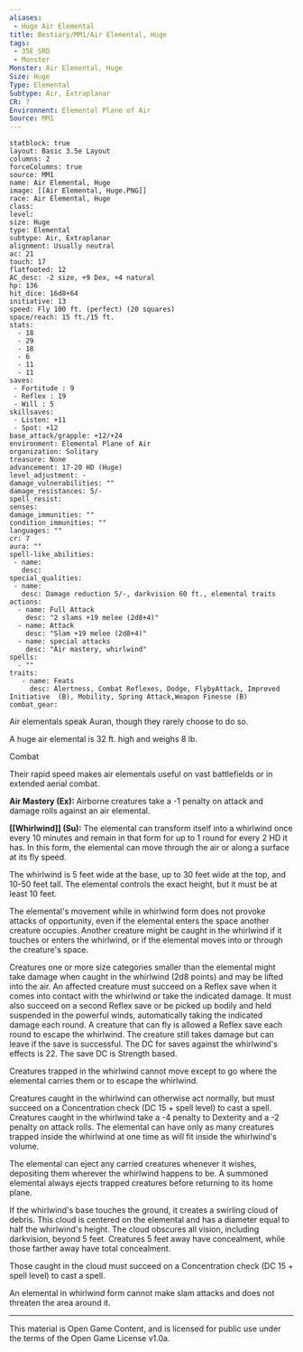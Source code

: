 ```yaml
---
aliases:
 - Huge Air Elemental
title: Bestiary/MM1/Air Elemental, Huge
tags: 
 - 35E_SRD
 - Monster
Monster: Air Elemental, Huge
Size: Huge
Type: Elemental
Subtype: Air, Extraplanar
CR: 7
Environnent: Elemental Plane of Air
Source: MM1
---
```


```statblock
statblock: true
layout: Basic 3.5e Layout
columns: 2
forceColumns: true
source: MM1 
name: Air Elemental, Huge
image: [[Air Elemental, Huge.PNG]]
race: Air Elemental, Huge
class: 
level: 
size: Huge
type: Elemental
subtype: Air, Extraplanar
alignment: Usually neutral
ac: 21
touch: 17
flatfooted: 12
AC_desc: -2 size, +9 Dex, +4 natural
hp: 136
hit_dice: 16d8+64
initiative: 13
speed: Fly 100 ft. (perfect) (20 squares)
space/reach: 15 ft./15 ft.
stats:
  - 18
  - 29
  - 18
  - 6
  - 11
  - 11
saves:
 - Fortitude : 9
 - Reflex : 19
 - Will : 5
skillsaves:
 - Listen: +11
 - Spot: +12
base_attack/grapple: +12/+24
environment: Elemental Plane of Air
organization: Solitary
treasure: None
advancement: 17-20 HD (Huge)
level_adjustment: -
damage_vulnerabilities: ""
damage_resistances: 5/-
spell_resist: 
senses: 
damage_immunities: ""
condition_immunities: ""
languages: ""
cr: 7
aura: ""
spell-like_abilities:
 - name: 
   desc: 
special_qualities:
 - name:
   desc: Damage reduction 5/-, darkvision 60 ft., elemental traits
actions:
  - name: Full Attack
    desc: "2 slams +19 melee (2d8+4)"
  - name: Attack
    desc: "Slam +19 melee (2d8+4)"
  - name: special attacks
    desc: "Air mastery, whirlwind"
spells:
  - ""
traits:
   - name: Feats
     desc: Alertness, Combat Reflexes, Dodge, FlybyAttack, Improved Initiative  (B), Mobility, Spring Attack,Weapon Finesse (B)
combat_gear:  
```


Air elementals speak Auran, though they rarely choose to do so.

A huge air elemental is 32 ft. high and weighs 8 lb.

Combat

Their rapid speed makes air elementals useful on vast battlefields or in extended aerial combat.


**Air Mastery (Ex):** Airborne creatures take a -1 penalty on attack and damage rolls against an air elemental.


**[[Whirlwind]] (Su):** The elemental can transform itself into a whirlwind once every 10 minutes and remain in that form for up to 1 round for every 2 HD it has. In this form, the elemental can move through the air or along a surface at its fly speed.

The whirlwind is 5 feet wide at the base, up to 30 feet wide at the top, and 10-50 feet tall. The elemental controls the exact height, but it must be at least 10 feet.

The elemental's movement while in whirlwind form does not provoke attacks of opportunity, even if the elemental enters the space another creature occupies. Another creature might be caught in the whirlwind if it touches or enters the whirlwind, or if the elemental moves into or through the creature's space.

Creatures one or more size categories smaller than the elemental might take damage when caught in the whirlwind (2d8 points) and may be lifted into the air. An affected creature must succeed on a Reflex save when it comes into contact with the whirlwind or take the indicated damage. It must also succeed on a second Reflex save or be picked up bodily and held suspended in the powerful winds, automatically taking the indicated damage each round. A creature that can fly is allowed a Reflex save each round to escape the whirlwind. The creature still takes damage but can leave if the save is successful. The DC for saves against the whirlwind's effects is 22. The save DC is Strength based.

Creatures trapped in the whirlwind cannot move except to go where the elemental carries them or to escape the whirlwind.

Creatures caught in the whirlwind can otherwise act normally, but must succeed on a Concentration check (DC 15 + spell level) to cast a spell. Creatures caught in the whirlwind take a -4 penalty to Dexterity and a -2 penalty on attack rolls. The elemental can have only as many creatures trapped inside the whirlwind at one time as will fit inside the whirlwind's volume.

The elemental can eject any carried creatures whenever it wishes, depositing them wherever the whirlwind happens to be. A summoned elemental always ejects trapped creatures before returning to its home plane.

If the whirlwind's base touches the ground, it creates a swirling cloud of debris. This cloud is centered on the elemental and has a diameter equal to half the whirlwind's height. The cloud obscures all vision, including darkvision, beyond 5 feet. Creatures 5 feet away have concealment, while those farther away have total concealment.

Those caught in the cloud must succeed on a Concentration check (DC 15 + spell level) to cast a spell.

An elemental in whirlwind form cannot make slam attacks and does not threaten the area around it.

---

This material is Open Game Content, and is licensed for public use under the terms of the Open Game License v1.0a.
